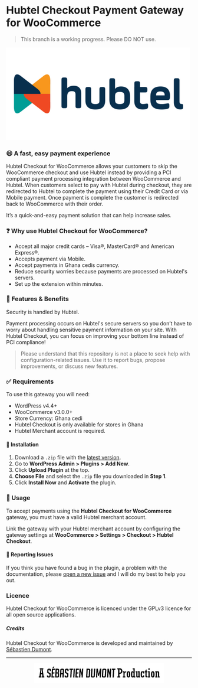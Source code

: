 # Hubtel Checkout Payment Gateway for WooCommerce

> This branch is a working progress. Please DO NOT use.

![Hubtel](https://raw.githubusercontent.com/seb86/woocommerce-hubtel-payment-gateway/master/assets/images/hubtel.png)

### 😄 A fast, easy payment experience

Hubtel Checkout for WooCommerce allows your customers to skip the WooCommerce checkout and use Hubtel instead by providing a PCI compliant payment processing integration between WooCommerce and Hubtel. When customers select to pay with Hubtel during checkout, they are redirected to Hubtel to complete the payment using their Credit Card or via Mobile payment. Once payment is complete the customer is redirected back to WooCommerce with their order.

It’s a quick-and-easy payment solution that can help increase sales.


### ❓ Why use Hubtel Checkout for WooCommerce?

* Accept all major credit cards – Visa®, MasterCard® and American Express®.
* Accepts payment via Mobile.
* Accept payments in Ghana cedis currency.
* Reduce security worries because payments are processed on Hubtel's servers.
* Set up the extension within minutes.


### 🍧 Features & Benefits

Security is handled by Hubtel.

Payment processing occurs on Hubtel's secure servers so you don’t have to worry about handling sensitive payment information on your site. With Hubtel Checkout, you can focus on improving your bottom line instead of PCI compliance!

> Please understand that this repository is not a place to seek help with configuration-related issues. Use it to report bugs, propose improvements, or discuss new features.


### ✅ Requirements

To use this gateway you will need:

* WordPress v4.4+
* WooCommerce v3.0.0+
* Store Currency: Ghana cedi
* Hubtel Checkout is only available for stores in Ghana
* Hubtel Merchant account is required.


#### 💽 Installation

1. Download a `.zip` file with the [latest version](https://github.com/seb86/woocommerce-hubtel-payment-gateway/releases).
2. Go to **WordPress Admin > Plugins > Add New**.
3. Click **Upload Plugin** at the top.
4. **Choose File** and select the `.zip` file you downloaded in **Step 1**.
5. Click **Install Now** and **Activate** the plugin.


### 💜 Usage

To accept payments using the **Hubtel Checkout for WooCommerce** gateway, you must have a valid Hubtel merchant account.

Link the gateway with your Hubtel merchant account by configuring the gateway settings at **WooCommerce > Settings > Checkout > Hubtel Checkout**.


#### 📝 Reporting Issues

If you think you have found a bug in the plugin, a problem with the documentation, please [open a new issue](https://github.com/seb86/woocommerce-hubtel-payment-gateway/issues/new) and I will do my best to help you out.


### Licence

Hubtel Checkout for WooCommerce is licenced under the GPLv3 licence for all open source applications.


##### Credits

Hubtel Checkout for WooCommerce is developed and maintained by [Sébastien Dumont](https://sebastiendumont.com/about/).

---

<p align="center">
	<img src="https://raw.githubusercontent.com/seb86/my-open-source-readme-template/master/a-sebastien-dumont-production.png" width="353">
</p>
